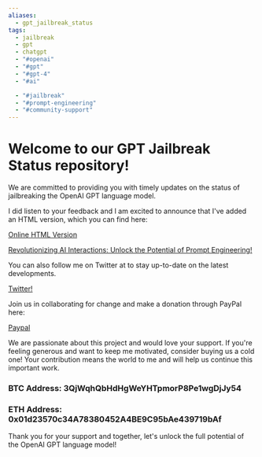 ```yaml
---
aliases:
  - gpt_jailbreak_status
tags:
  - jailbreak
  - gpt
  - chatgpt
  - "#openai"
  - "#gpt"
  - "#gpt-4"
  - "#ai"

  - "#jailbreak"
  - "#prompt-engineering"
  - "#community-support"
---
```

# Welcome to our GPT Jailbreak Status repository! 

We are committed to providing you with timely updates on the status of jailbreaking the OpenAI GPT language model.

I did listen to your feedback and I am excited to announce that I've added an HTML version, which you can find here:

[Online HTML Version](http://www.jamessawyer.co.uk/pub/gpt_jb.html)


[Revolutionizing AI Interactions: Unlock the Potential of Prompt Engineering!](http://www.jamessawyer.co.uk/pub/Prompt1.pdf)

You can also follow me on Twitter at to stay up-to-date on the latest developments.

[Twitter!]( https://twitter.com/James12396379)

Join us in collaborating for change and make a donation through PayPal here:

[Paypal](https://www.paypal.com/cgi-bin/webscr?cmd=_s-xclick&hosted_button_id=EV8XUGXX76UXQ&source=url)

We are passionate about this project and would love your support. If you're feeling generous and want to keep me motivated, consider buying us a cold one! Your contribution means the world to me and will help us continue this important work.



### BTC Address: 3QjWqhQbHdHgWeYHTpmorP8Pe1wgDjJy54

### ETH Address: 0x01d23570c34A78380452A4BE9C95bAe439719bAf

Thank you for your support and together, let's unlock the full potential of the OpenAI GPT language model!
